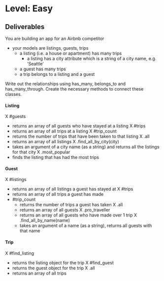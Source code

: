 # Level: Easy

## Deliverables
You are building an app for an Airbnb competitor
- your models are listings, guests, trips
  - a listing (i.e. a house or apartment) has many trips
    - a listing has a city attribute which is a string of a city name, e.g. 'Seattle'
  - a guest has many trips
  - a trip belongs to a listing and a guest

Write out the relationships using has_many, belongs_to and has_many_through. Create the necessary methods to connect these classes.

#### Listing
X #guests
  - returns an array of all guests who have stayed at a listing
X #trips
  - returns an array of all trips at a listing
X #trip_count
  - returns the number of trips that have been taken to that listing
X .all
  - returns an array of all listings
X .find_all_by_city(city)
  - takes an argument of a city name (as a string) and returns all the listings for that city
X .most_popular
  - finds the listing that has had the most trips

#### Guest
X #listings
  - returns an array of all listings a guest has stayed at
X #trips
  - returns an array of all trips a guest has made
- #trip_count
  - returns the number of trips a guest has taken
X .all
  - returns an array of all guests
X .pro_traveller
  - returns an array of all guests who have made over 1 trip
X .find_all_by_name(name)
  - takes an argument of a name (as a string), returns all guests with that name

#### Trip
X #find_listing
  - returns the listing object for the trip
X #find_guest
  - returns the guest object for the trip
X .all
  - returns an array of all trips
